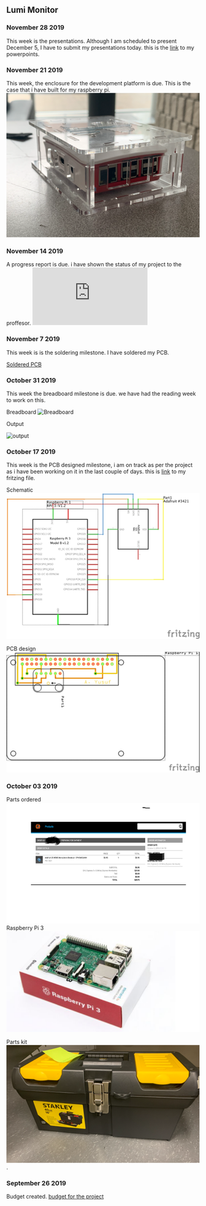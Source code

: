 Lumi Monitor
------------

### November 28 2019
This week is the presentations. Although I am scheduled to present December 5, I have to submit my presentations today. this is the [link](https://github.com/Abdirashid-Yusuf/Lumi-monitor/blob/master/Documentation/Final%20presentation.pptx) to my powerpoints.  

### November 21 2019
This week, the enclosure for the development platform is due. This is the case that i have built for my raspberry pi.
![case](https://raw.githubusercontent.com/Abdirashid-Yusuf/Lumi-monitor/master/Images/PI%20case.png)


### November 14 2019
 A progress report is due. i have shown the status of my project to the proffesor.
 ![Progress Report](https://github.com/Abdirashid-Yusuf/Lumi-monitor/blob/master/Documentation/Project%20status%20Report%20(updated).pdf)
 
 
### November 7 2019

This week is is the soldering milestone. I have soldered my PCB.

[Soldered PCB](https://github.com/Abdirashid-Yusuf/Lumi-monitor/blob/master/Images/PCBsoldered.png)


### October 31 2019

This week the breadboard milestone is due. we have had the reading week to work on this.

Breadboard
![Breadboard](https://github.com/Abdirashid-Yusuf/Lumi-monitor/blob/master/Images/bbimage.png)

Output

![output](https://github.com/Abdirashid-Yusuf/Lumi-monitor/blob/master/Images/output.png)

 
 ### October 17 2019

This week is the PCB designed milestone, i am on track as per the project as i have been working on it in the last couple of days. this is
[link](https://github.com/Abdirashid-Yusuf/Lumi-monitor/tree/master/Electronics) to my fritzing file.

Schematic
![Schematic](https://github.com/Abdirashid-Yusuf/Lumi-monitor/blob/master/Images/SCHEMATIC.jpg)

PCB design
![PCB](https://github.com/Abdirashid-Yusuf/Lumi-monitor/blob/master/Images/PCB.jpg)


### October 03 2019
Parts ordered
![proof of sensor order](https://github.com/Abdirashid-Yusuf/Lumi-monitor/blob/master/Images/proofPic.png) 
Raspberry Pi 3
![Raspberry PI](https://raw.githubusercontent.com/Abdirashid-Yusuf/Lumi-monitor/master/Images/pi.png)

Parts kit
![Parts kit](https://raw.githubusercontent.com/Abdirashid-Yusuf/Lumi-monitor/master/Images/tk.png).
 
 
 ### September 26 2019
Budget created.
[budget for the project](https://github.com/Abdirashid-Yusuf/Lumi-monitor/blob/master/Documentation/Abdirashid's%20Budget.pdf)




 


